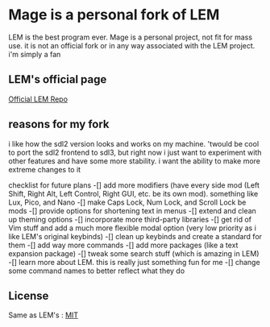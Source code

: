 # Mage is a personal fork of LEM

LEM is the best program ever.  Mage is a personal project, not fit for mass use.  it is not an official fork or in any way associated with the LEM project.  i'm simply a fan

## LEM's official page
[Official LEM Repo](https://github.com/lem-project/lem)

## reasons for my fork

i like how the sdl2 version looks and works on my machine.  'twould be cool to port the sdl2 frontend to sdl3, but right now i just want to experiment with other features and have some more stability.  i want the ability to make more extreme changes to it

checklist for future plans
-[] add more modifiers (have every side mod (Left Shift, Right Alt, Left Control, Right GUI, etc. be its own mod).  something like Lux, Pico, and Nano
-[] make Caps Lock, Num Lock, and Scroll Lock be mods
-[] provide options for shortening text in menus
-[] extend and clean up theming options
-[] incorporate more third-party libraries
-[] get rid of Vim stuff and add a much more flexible modal option (very low priority as i like LEM's original keybinds)
-[] clean up keybinds and create a standard for them
-[] add way more commands
-[] add more packages (like a text expansion package)
-[] tweak some search stuff (which is amazing in LEM)
-[] learn more about LEM.  this is really just something fun for me
-[] change some command names to better reflect what they do

## License
Same as LEM's : [MIT](https://github.com/lem-project/lem/blob/master/LICENCE)
